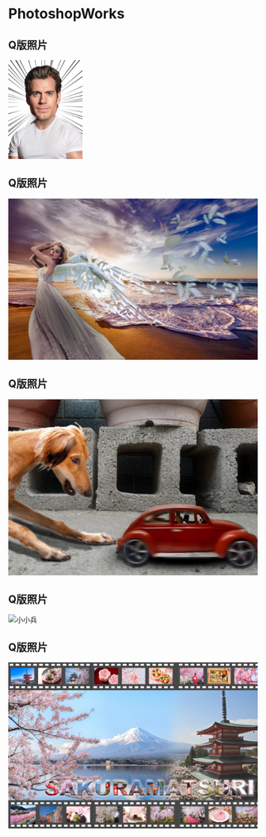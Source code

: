 # PhotoshopWorks
<h2>Q版照片</h3>
<img src="Q版照片.png" alt="Q版照片" width='150' height='200'/>
<h2>Q版照片</h3>
<img src="天使.png" alt="天使"/>
<h2>Q版照片</h3>
<img src="小人國歷險記.png" alt="小人國歷險記"/>
<h2>Q版照片</h3>
<img src="小小兵.png" alt="小小兵"/>
<h2>Q版照片</h3>
<img src="日本櫻花祭.png" alt="日本櫻花祭"/>
